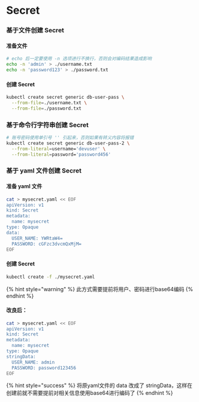 # Secret

### 基于文件创建 Secret

#### 准备文件

```bash
# echo 后一定要使用 -n 选项进行不换行，否则会对编码结果造成影响
echo -n 'admin' > ./username.txt
echo -n 'password123' > ./password.txt

```

#### 创建 Secret

```bash
kubectl create secret generic db-user-pass \
  --from-file=./username.txt \
  --from-file=./password.txt

```



### 基于命令行字符串创建 Secret

```bash
# 账号密码使用单引号 '' 引起来，否则如果有转义内容将报错
kubectl create secret generic db-user-pass-2 \
  --from-literal=username='devuser' \
  --from-literal=password='password456'

```



### 基于 yaml 文件创建 Secret

#### 准备 yaml 文件

```bash
cat > mysecret.yaml << EOF
apiVersion: v1
kind: Secret
metadata:
  name: mysecret
type: Opaque
data:
  USER_NAME: YWRtaW4=
  PASSWORD: cGFzc3dvcmQxMjM=
EOF

```

#### 创建 Secret

```bash
kubectl create -f ./mysecret.yaml

```

{% hint style="warning" %}
此方式需要提前将用户、密码进行base64编码
{% endhint %}



#### 改良后：

```bash
cat > mysecret.yaml << EOF
apiVersion: v1
kind: Secret
metadata:
  name: mysecret
type: Opaque
stringData:
  USER_NAME: admin
  PASSWORD: password123456
EOF

```

{% hint style="success" %}
将原yaml文件的 data 改成了 stringData，这样在创建前就不需要提前对相关信息使用base64进行编码了
{% endhint %}

